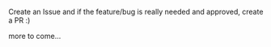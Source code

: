 Create an Issue and if the feature/bug is really needed and approved, create a PR :)

more to come...

